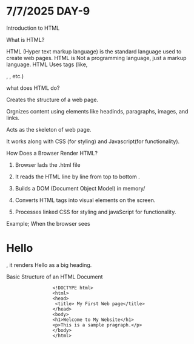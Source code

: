 # 7/7/2025 DAY-9

Introduction to HTML

What is HTML?

HTML (Hyper text markup language) is the standard language used to create web  pages.
 HTML is Not a programming language, just a markup language. HTML Uses tags (like, <p>, <h>, etc.)

 what does HTML do?

 Creates the structure of a web page.

 Orgnizes content using elements like headinds, paragraphs, images, and links.

 Acts as the skeleton of web page.

 It works along with CSS (for styling) and Javascript(for functionality).

 How Does a Browser Render HTML?

 1. Browser lads the .html file

 2. It reads the HTML line by line from top to bottom .

 3. Builds a DOM (Document Object Model) in memory/

 4. Converts HTML tags into visual elements on the screen.

 5. Processes linked CSS for styling and javaScript for functionality.

Example;
When the browser sees <h1>Hello</h1>, it renders Hello as a big heading.

Basic Structure of an HTML Document

                     <!DOCTYPE html>
                     <html>
                     <head>
                      <title> My First Web page</title>
                     </head>
                     <body>
                     <h1>Welcome to My Website</h1>
                     <p>This is a sample pragraph.</p>
                     </body>
                     </html>
              



 




 

 


